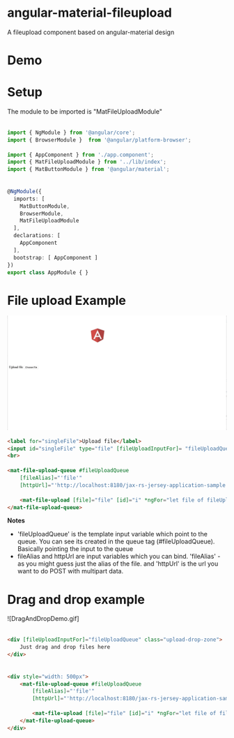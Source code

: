 # angular-material-fileupload
A fileupload component based on angular-material design

# Demo

# Setup

The module to be imported is "MatFileUploadModule"

``` Typescript

import { NgModule } from '@angular/core';
import { BrowserModule }  from '@angular/platform-browser';

import { AppComponent } from './app.component';
import { MatFileUploadModule } from '../lib/index';
import { MatButtonModule } from '@angular/material';


@NgModule({
  imports: [
    MatButtonModule,
    BrowserModule,
    MatFileUploadModule
  ],
  declarations: [
    AppComponent
  ],
  bootstrap: [ AppComponent ]
})
export class AppModule { }

```

# File upload Example
![Screenshot](SingleFileDemo.gif)

``` HTML
<label for="singleFile">Upload file</label>
<input id="singleFile" type="file" [fileUploadInputFor]= "fileUploadQueue"/>
<br>

<mat-file-upload-queue #fileUploadQueue
    [fileAlias]="'file'"
    [httpUrl]="'http://localhost:8180/jax-rs-jersey-application-sample'">

    <mat-file-upload [file]="file" [id]="i" *ngFor="let file of fileUploadQueue.files; let i = index"></mat-file-upload>
</mat-file-upload-queue>
```
**Notes**
* 'fileUploadQueue' is the template input variable which point to the queue. You can see its created in the queue tag (#fileUploadQueue). Basically pointing the input to the queue
* fileAlias and httpUrl are input variables which you can bind. 'fileAlias' - as you might guess just the alias of the file. and 'httpUrl' is the url you want to do POST with multipart data.

# Drag and drop example
![DragAndDropDemo.gif]

``` HTML

<div [fileUploadInputFor]="fileUploadQueue" class="upload-drop-zone">
    Just drag and drop files here
</div>


<div style="width: 500px">
    <mat-file-upload-queue #fileUploadQueue
        [fileAlias]="'file'"
        [httpUrl]="'http://localhost:8180/jax-rs-jersey-application-sample'" multiple>
    
        <mat-file-upload [file]="file" [id]="i" *ngFor="let file of fileUploadQueue.files; let i = index"></mat-file-upload>
    </mat-file-upload-queue>
</div>

```
